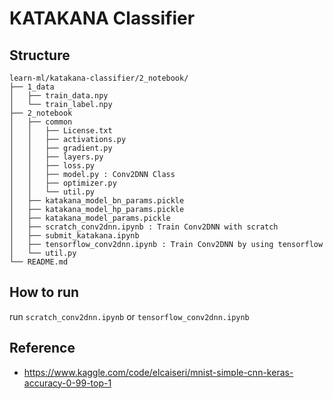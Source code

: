 # KATAKANA Classifier



## Structure
```
learn-ml/katakana-classifier/2_notebook/
├── 1_data
│   ├── train_data.npy
│   └── train_label.npy
├── 2_notebook
│   ├── common
│   │   ├── License.txt
│   │   ├── activations.py
│   │   ├── gradient.py
│   │   ├── layers.py
│   │   ├── loss.py
│   │   ├── model.py : Conv2DNN Class
│   │   ├── optimizer.py
│   │   └── util.py
│   ├── katakana_model_bn_params.pickle
│   ├── katakana_model_hp_params.pickle
│   ├── katakana_model_params.pickle
│   ├── scratch_conv2dnn.ipynb : Train Conv2DNN with scratch
│   ├── submit_katakana.ipynb
│   ├── tensorflow_conv2dnn.ipynb : Train Conv2DNN by using tensorflow
│   └── util.py
└── README.md
```



## How to run
run `scratch_conv2dnn.ipynb` or `tensorflow_conv2dnn.ipynb`



## Reference
- https://www.kaggle.com/code/elcaiseri/mnist-simple-cnn-keras-accuracy-0-99-top-1
